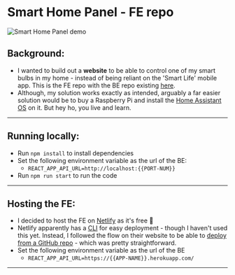 # Smart Home Panel - FE repo

![Smart Home Panel demo](./demo-giphy.gif)


## Background:
* I wanted to build out a **website** to be able to control one of my smart bulbs in my home - instead of being reliant on the 'Smart Life' mobile app. This is the FE repo with the BE repo existing [here](https://github.com/MadeleineSmith/smart-home-panel-be).
* Although, my solution works exactly as intended, arguably a far easier solution would be to buy a Raspberry Pi and install the [Home Assistant OS](https://www.home-assistant.io/) on it. But hey ho, you live and learn.

---

## Running locally:
* Run `npm install` to install dependencies
* Set the following environment variable as the url of the BE:
  * ```REACT_APP_API_URL=http://localhost:{{PORT-NUM}}```
* Run `npm run start` to run the code

---

## Hosting the FE:
* I decided to host the FE on [Netlify](https://www.netlify.com/) as it's free 🤑
* Netlify apparently has a [CLI](https://docs.netlify.com/cli/get-started/) for easy deployment - though I haven't used this yet. Instead, I followed the flow on their website to be able to [deploy from a GitHub repo](https://www.freecodecamp.org/news/how-to-deploy-react-router-based-app-to-netlify) - which was pretty straightforward.
* Set the following environment variable as the url of the BE
  * ```REACT_APP_API_URL=https://{{APP-NAME}}.herokuapp.com/```

---
